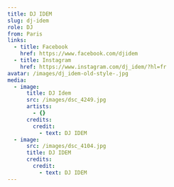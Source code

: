 ```yaml
---
title: DJ IDEM
slug: dj-idem
role: DJ
from: Paris
links:
  - title: Facebook
    href: https://www.facebook.com/djidem
  - title: Instagram
    href: https://www.instagram.com/dj_idem/?hl=fr
avatar: /images/dj_idem-old-style-.jpg
media:
  - image:
      title: DJ Idem
      src: /images/dsc_4249.jpg
      artists:
        - {}
      credits:
        credit:
          - text: DJ IDEM
  - image:
      src: /images/dsc_4104.jpg
      title: DJ IDEM
      credits:
        credit:
          - text: DJ IDEM
---
```

